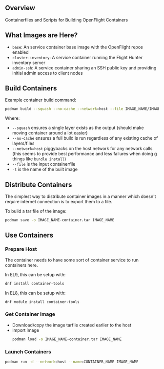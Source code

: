 ## Overview

Containerfiles and Scripts for Building OpenFlight Containers

## What Images are Here?

- `base`: An service container base image with the OpenFlight repos enabled
- `cluster-inventory`: A service container running the Flight Hunter inventory server
- `admin-ssh`: A service container sharing an SSH public key and providing initial admin access to client nodes

## Build Containers

Example container build command:
```bash
podman build --squash --no-cache --network=host --file IMAGE_NAME/IMAGE_NAME.container -t flight-IMAGE_NAME
```

Where:
- `--squash` ensures a single layer exists as the output (should make moving container around a lot easier) 
- `--no-cache` ensures a full build is run regardless of any existing cache of layers/files
- `--network=host` piggybacks on the host network for any network calls (this seems to provide best performance and less failures when doing g things like `bundle install`) 
- `--file` is the input containerfile
- `-t` is the name of the built image

## Distribute Containers

The simplest way to distribute container images in a manner which doesn't require internet connection is to export them to a file. 

To build a tar file of the image:
```bash
podman save -o IMAGE_NAME-container.tar IMAGE_NAME
```

## Use Containers

### Prepare Host

The container needs to have some sort of container service to run containers here. 

In EL9, this can be setup with:
```bash
dnf install container-tools
```

In EL8, this can be setup with:
```bash
dnf module install container-tools
```

### Get Container Image

- Download/copy the image tarfile created earlier to the host
- Import image
  ```bash
  podman load -o IMAGE_NAME-container.tar IMAGE_NAME
  ```

### Launch Containers

```bash
podman run -d --network=host --name=CONTAINER_NAME IMAGE_NAME
```
